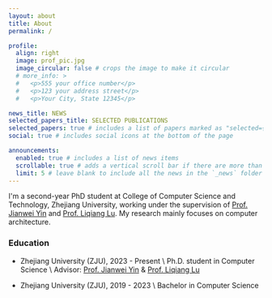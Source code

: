 ```yaml
---
layout: about
title: About
permalink: /

profile:
  align: right
  image: prof_pic.jpg
  image_circular: false # crops the image to make it circular
  # more_info: >
  #   <p>555 your office number</p>
  #   <p>123 your address street</p>
  #   <p>Your City, State 12345</p>

news_title: NEWS
selected_papers_title: SELECTED PUBLICATIONS
selected_papers: true # includes a list of papers marked as "selected={true}"
social: true # includes social icons at the bottom of the page

announcements:
  enabled: true # includes a list of news items
  scrollable: true # adds a vertical scroll bar if there are more than 3 news items
  limit: 5 # leave blank to include all the news in the `_news` folder
---
```


<!-- Write your biography here. Tell the world about yourself. Link to your favorite [subreddit](http://reddit.com). You can put a picture in, too. The code is already in, just name your picture `prof_pic.jpg` and put it in the `img/` folder.

Put your address / P.O. box / other info right below your picture. You can also disable any of these elements by editing `profile` property of the YAML header of your `_pages/about.md`. Edit `_bibliography/papers.bib` and Jekyll will render your [publications page](/al-folio/publications/) automatically.

Link to your social media connections, too. This theme is set up to use [Font Awesome icons](https://fontawesome.com/) and [Academicons](https://jpswalsh.github.io/academicons/), like the ones below. Add your Facebook, Twitter, LinkedIn, Google Scholar, or just disable all of them. -->

I'm a second-year PhD student at College of Computer Science and Technology, Zhejiang University, working under the supervision of [Prof. Jianwei Yin](https://person.zju.edu.cn/0001038) and [Prof. Liqiang Lu](https://liqianglu-zju.github.io/). My research mainly focuses on computer architecture.

### Education

- Zhejiang University (ZJU), 2023 - Present \\
  Ph.D. student in Computer Science \\
  Advisor: [Prof. Jianwei Yin](https://person.zju.edu.cn/0001038) & [Prof. Liqiang Lu](https://liqianglu-zju.github.io/)

- Zhejiang University (ZJU), 2019 - 2023 \\
  Bachelor in Computer Science